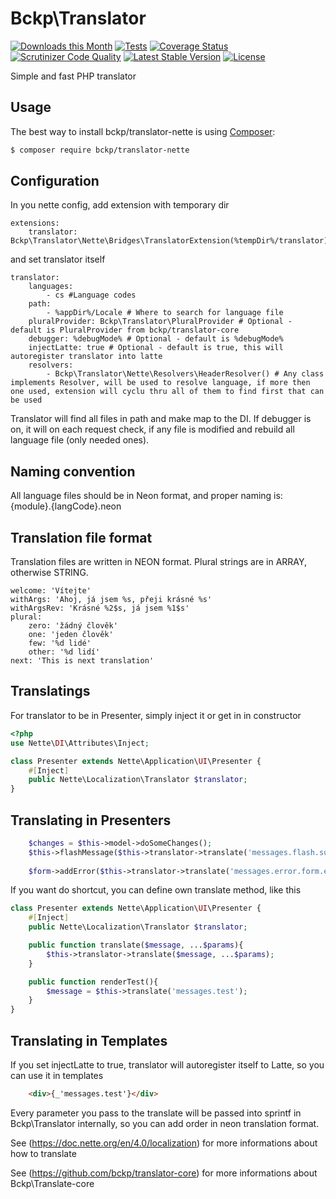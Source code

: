 Bckp\Translator
====================

[![Downloads this Month](https://img.shields.io/packagist/dm/bckp/translator-nette.svg)](https://packagist.org/packages/bckp/translator-nette)
[![Tests](https://github.com/bckp/translator-nette/actions/workflows/tests.yaml/badge.svg)](https://github.com/bckp/translator-nette/actions/workflows/tests.yaml)
[![Coverage Status](https://coveralls.io/repos/github/bckp/translator-nette/badge.svg?branch=main)](https://coveralls.io/github/bckp/translator-nette?branch=main)
[![Scrutinizer Code Quality](https://scrutinizer-ci.com/g/bckp/translator-nette/badges/quality-score.png?b=main)](https://scrutinizer-ci.com/g/bckp/translator-nette/?branch=main)
[![Latest Stable Version](https://poser.pugx.org/bckp/translator-nette/v/stable)](https://packagist.org/packages/bckp/translator-nette)
[![License](https://img.shields.io/badge/license-New%20BSD-blue.svg)](https://github.com/nette/application/blob/master/license.md)

Simple and fast PHP translator

Usage
-----

The best way to install bckp/translator-nette is using [Composer](http://getcomposer.org/):
```sh
$ composer require bckp/translator-nette
```

Configuration
-----

In you nette config, add extension with temporary dir
```neon
extensions:
	translator: Bckp\Translator\Nette\Bridges\TranslatorExtension(%tempDir%/translator)
```
and set translator itself
```neon
translator:
	languages:
		- cs #Language codes
	path:
		- %appDir%/Locale # Where to search for language file
	pluralProvider: Bckp\Translator\PluralProvider # Optional - default is PluralProvider from bckp/translator-core
	debugger: %debugMode% # Optional - default is %debugMode%
	injectLatte: true # Optional - default is true, this will autoregister translator into latte
	resolvers:
	    - Bckp\Translator\Nette\Resolvers\HeaderResolver() # Any class implements Resolver, will be used to resolve language, if more then one used, extension will cyclu thru all of them to find first that can be used
```

Translator will find all files in path and make map to the DI. If debugger is on, it will on each request check, if any file is modified and rebuild all language file (only needed ones).

Naming convention
-----

All language files should be in Neon format, and proper naming is: {module}.{langCode}.neon

Translation file format
-----------------------

Translation files are written in NEON format. Plural strings are in ARRAY, otherwise STRING.
```neon
welcome: 'Vítejte'
withArgs: 'Ahoj, já jsem %s, přeji krásné %s'
withArgsRev: 'Krásné %2$s, já jsem %1$s'
plural:
	zero: 'žádný člověk'
	one: 'jeden člověk'
	few: '%d lidé'
	other: '%d lidí'
next: 'This is next translation'
```

Translatings
-----

For translator to be in Presenter, simply inject it or get in in constructor

```php
<?php
use Nette\DI\Attributes\Inject;

class Presenter extends Nette\Application\UI\Presenter {
    #[Inject]
	public Nette\Localization\Translator $translator;
}
```

Translating in Presenters
-------------------------

```php
	$changes = $this->model->doSomeChanges();
	$this->flashMessage($this->translator->translate('messages.flash.success', $changes));
	
	$form->addError($this->translator->translate('messages.error.form.empty'));
```

If you want do shortcut, you can define own translate method, like this
```php
class Presenter extends Nette\Application\UI\Presenter {
	#[Inject]
	public Nette\Localization\Translator $translator;

	public function translate($message, ...$params){
		$this->translator->translate($message, ...$params);
	}

	public function renderTest(){
		$message = $this->translate('messages.test');
	}
}
```

Translating in Templates
------------------------

If you set injectLatte to true, translator will autoregister itself to Latte, so you can use it in templates

```html
	<div>{_'messages.test'}</div>
```

Every parameter you pass to the translate will be passed into sprintf in Bckp\Translator internally, so you can add order in neon translation format.

See (https://doc.nette.org/en/4.0/localization) for more informations about how to translate

See (https://github.com/bckp/translator-core) for more informations about Bckp\Translate-core
